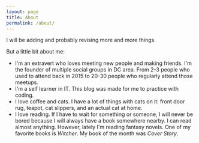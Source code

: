 ```yaml
---
layout: page
title: About
permalink: /about/
---
```


I will be adding and probably revising more and more things.

But a little bit about me:

- I'm an extravert who loves meeting new people and making friends. I'm the founder of multiple social groups in DC area. From 2-3 people who used to attend back in 2015 to 20-30 people who regularly attend those meetups.
- I'm a self learner in IT. This blog was made for me to practice with coding.
- I love coffee and cats. I have a lot of things with cats on it: front door rug, teapot, cat slippers, and an actual cat at home.
- I love reading. If I have to wait for something or someone, I will never be bored because I will always have a book somewhere nearby. I can read almost anything. However, lately I'm reading fantasy novels. One of my favorite books is <i>Witcher</i>. My book of the month was <i>Cover Story</i>.
